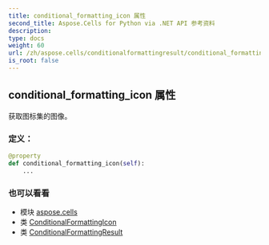 ```yaml
---
title: conditional_formatting_icon 属性
second_title: Aspose.Cells for Python via .NET API 参考资料
description:
type: docs
weight: 60
url: /zh/aspose.cells/conditionalformattingresult/conditional_formatting_icon/
is_root: false
---
```

## conditional_formatting_icon 属性

获取图标集的图像。
### 定义：
```python
@property
def conditional_formatting_icon(self):
    ...
```

### 也可以看看
* 模块 [aspose.cells](../../)
* 类 [ConditionalFormattingIcon](/cells/python-net/zh/aspose.cells/conditionalformattingicon)
* 类 [ConditionalFormattingResult](/cells/python-net/zh/aspose.cells/conditionalformattingresult)

